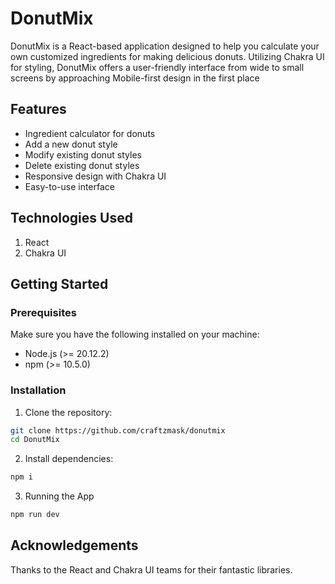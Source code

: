 # DonutMix

DonutMix is a React-based application designed to help you calculate your own customized ingredients for making delicious donuts. Utilizing Chakra UI for styling, DonutMix offers a user-friendly interface from wide to small screens by approaching Mobile-first design in the first place

## Features

- Ingredient calculator for donuts
- Add a new donut style
- Modify existing donut styles
- Delete existing donut styles
- Responsive design with Chakra UI
- Easy-to-use interface

## Technologies Used
1. React
2. Chakra UI

## Getting Started

### Prerequisites

Make sure you have the following installed on your machine:

- Node.js (>= 20.12.2)
- npm (>= 10.5.0)

### Installation

1. Clone the repository:

```bash
git clone https://github.com/craftzmask/donutmix
cd DonutMix
```

2. Install dependencies:
```bash
npm i
```

3. Running the App
```bash
npm run dev
```

## Acknowledgements
Thanks to the React and Chakra UI teams for their fantastic libraries.

